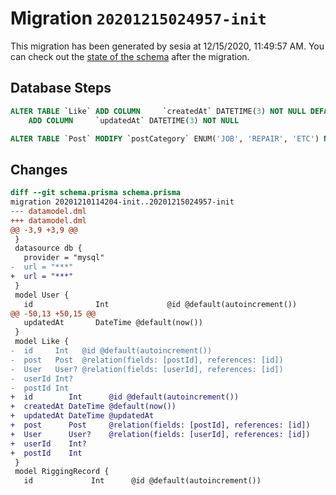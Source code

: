 # Migration `20201215024957-init`

This migration has been generated by sesia at 12/15/2020, 11:49:57 AM.
You can check out the [state of the schema](./schema.prisma) after the migration.

## Database Steps

```sql
ALTER TABLE `Like` ADD COLUMN     `createdAt` DATETIME(3) NOT NULL DEFAULT CURRENT_TIMESTAMP(3),
    ADD COLUMN     `updatedAt` DATETIME(3) NOT NULL

ALTER TABLE `Post` MODIFY `postCategory` ENUM('JOB', 'REPAIR', 'ETC') NOT NULL
```

## Changes

```diff
diff --git schema.prisma schema.prisma
migration 20201210114204-init..20201215024957-init
--- datamodel.dml
+++ datamodel.dml
@@ -3,9 +3,9 @@
 }
 datasource db {
   provider = "mysql"
-  url = "***"
+  url = "***"
 }
 model User {
   id              Int             @id @default(autoincrement())
@@ -50,13 +50,15 @@
   updatedAt       DateTime @default(now())
 }
 model Like {
-  id     Int   @id @default(autoincrement())
-  post   Post  @relation(fields: [postId], references: [id])
-  User   User? @relation(fields: [userId], references: [id])
-  userId Int?
-  postId Int
+  id        Int      @id @default(autoincrement())
+  createdAt DateTime @default(now())
+  updatedAt DateTime @updatedAt
+  post      Post     @relation(fields: [postId], references: [id])
+  User      User?    @relation(fields: [userId], references: [id])
+  userId    Int?
+  postId    Int
 }
 model RiggingRecord {
   id             Int      @id @default(autoincrement())
```


